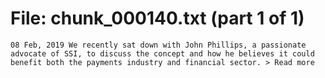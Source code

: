﻿# File: chunk_000140.txt (part 1 of 1)
```
08 Feb, 2019 We recently sat down with John Phillips, a passionate advocate of SSI, to discuss the concept and how he believes it could benefit both the payments industry and financial sector. > Read more
```


